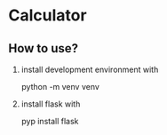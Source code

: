 # Calculator

## How to use?

1. install development environment with

   python -m venv venv

2. install flask with

   pyp install flask
